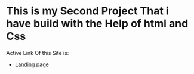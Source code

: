# This is my Second Project That i have build with the Help of html and Css

Active Link Of this Site is:
- [  Landing page ](https://buisnesslandingpagge.netlify.app)

